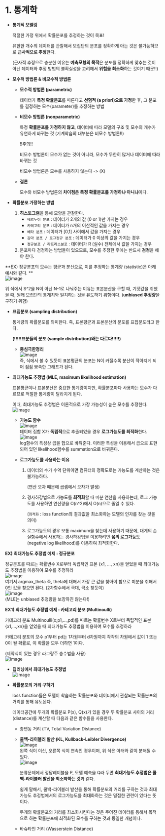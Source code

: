 # 1. 통계학

- **통계적 모델링**

  적절한 가정 위에서 확률분포를 추정하는 것이 목표!

  유한한 개수의 데이터를 관찰해서 모집단의 분포를 정확하게 아는 것은 불가능하므로 **근사적으로 추정**한다. 

  (근사적 추정으로 충분한 이유는 **예측모형의 목적**은 분포를 정확하게 맞추는 것이 아닌 데이터와 추정 방법의 불확실성을 고려해서 **위험을 최소화**하는 것이기 때문!!)

- **모수적 방법론 & 비모수적 방법론**

  - **모수적 방법론 (parametric)**

    데이터가 **특정 확률분포**를 따른다고 **선험적 (a priori)으로 가정**한 후, 그 분포를 결정하는 모수(parameter)를 추정하는 방법

  - **비모수 방법론 (nonparametric)**

    특정 **확률분포를 가정하지 않고**, 데이터에 따라 모델의 구조 및 모수의 개수가 유연하게 바뀌는 것  (기계학습의 대부분은 비모수 방법론!!)

    !!주의!!

    비모수 방법론이 모수가 없는 것이 아니라, 모수가 무한히 많거나 데이터에 따라 바뀌는 것

    비모수 방법론은 모수를 사용하지 않는다 -> (X)

  - **결론**

    모수와 비모수 방법론의 **차이점은 특정 확률분포를 가정하냐 아니냐**이다. 

- **확률분포 가정하는 방법**

  1. **히스토그램**을 통해 모양을 관찰한다. 
     - `베르누이 분포` : 데이터가 2개의 값 (0 or 1)만 가지는 경우
     - `카테고리 분포` : 데이터가 n개의 이산적인 값을 가지는 경우
     - `베타 분포` : 데이터가 [0,1] 사이에서 값을 가지는 경우
     - `감마 분포 / 로그정규 분포` : 데이터가 0 이상의 값을 가지는 경우
     - `정규분포 / 라프라스분포` : 데이터가 R (실수) 전체에서 값을 가지는 경우
  2. 분포마다 검정하는 방법들이 있으므로, 모수를 추정한 후에는 반드시 **검정**을 해야 한다. 

**EX) 정규분포의 모수는 평균과 분산으로, 이를 추정하는 통계량 (statistic)은 아래 예시와 같다. **  
![image](https://user-images.githubusercontent.com/71866756/150474012-87c01821-eacd-4158-bfd5-edb23b0d8bec.png)  

위 식에서 S^2을 N이 아닌 N-1로 나눠주는 이유는 표본분산을 구할 때, 기댓값을 취했을 때, 원래 모집단의 통계치와 일치하는 것을 유도하기 위함이다.  (**unbiased 추정량**을 구하기 위함)

- **표집분포 (sampling distribution)**

  통계량의 확률분포를 의미한다. 즉, 표본평균과 표본분산의 분포를 표집분포라고 한다. 

  **(!!!!!표분들의 분포 (sample distribution)와는 다르다!!!!!)**

  - **중심극한정리**  
    ![image](https://user-images.githubusercontent.com/71866756/150474098-43ac237c-55b1-4599-8152-7f038f419322.png)  
    즉, 식에서 볼 수 있듯이 표본평균의 분포는 N이 커질수록 분산이 작아지게 되어 점점 뾰족한 그래프가 된다. 

- **최대가능도 추정법 (MLE, maximum likelihood estimation)**

  표본평균이나 표본분산은 중요한 통계량이지만, 확률분포마다 사용하는 모수가 다르므로 적절한 통계량이 달라지게 된다. 

  이때, 최대가능도 추정법은 이론적으로 가장 가능성이 높은 모수를 추정한다.   
  ![image](https://user-images.githubusercontent.com/71866756/150474054-8f60ba9d-0e5c-47b3-a4b2-a99fbf463fff.png)  
  

  - **가능도 함수**  
    ![image](https://user-images.githubusercontent.com/71866756/150474153-5e6a32f3-badf-4460-b2a3-1b27458a6f5e.png)  
    데이터 집합 X가 **독립적**으로 추출되었을 경우 **로그가능도를 최적화**한다.   
    ![image](https://user-images.githubusercontent.com/71866756/150474188-943d763c-17c0-41a3-a9c4-e549ff8f6dbb.png)  
    log함수의 특성상 곱을 합으로 바꿔준다. 이러한 특성을 이용해서 곱으로 표현되어 있던 likelihood함수를 summation으로 바꿔준다. 

  - **로그가능도를 사용하는 이유**

    1. 데이터의 수가 수억 단위이면 컴퓨터의 정확도로는 가능도를 계산하는 것은 불가능하다.

       (연산 오차 때문에 곱셈에서 오차가 발생)

    2. 경사하강법으로 가능도를 **최적화**할 때 미분 연산을 사용하는데, 로그 가능도를 사용하면 연산량을 O(n^2)에서 O(n)으로 줄일 수 있다. 

       (`최적화` : loss function의 결과값을 최소화하는 모델의 인자를 찾는 것을 의미)

    3. 로그가능도의 경우 보통 maximum을 찾는데 사용하기 때문에, 대게의 손실함수에서 사용하는 경사하강법을 이용하려면 **음의 로그가능도** (negetive log likelihood)를 이용하여 최적화한다. 

**EX) 최대가능도 추정법 예제 : 정규분포**

정규분포를 따르는 확률변수 X로부터 독립적인 표본 {x1, ..., xn}을 얻었을 때 최대가능도 추정법을 이용하여 모수를 추정하라  
![image](https://user-images.githubusercontent.com/71866756/150474232-1b2fdbc5-1553-4fc4-9b22-55acf761e980.png)  
여기서 argmax_theta 즉, theta에 대해서 가장 큰 값을 찾아야 함으로 미분을 취해서 0인 값을 찾으면 된다. (2차함수에서 극대, 극소 찾듯이)   
![image](https://user-images.githubusercontent.com/71866756/150474273-b657c164-d6fc-44c9-a51d-3188840a8041.png)  
(MLE는 unbiased 추정량을 보장하진 않는다!)

**EX1) 최대가능도 추정법 예제 : 카테고리 분포 (Multinoulli)**

카테고리 분포 Multinoulli(x;p1,...,pd)를 따르는 확률변수 X로부터 독립적인 표본 {x1,...,xn}을 얻었을 때 최대가능도 추정법을 이용하여 모수를 추정하라

카테고리 분포의 모수 p1부터 pd는 1차원부터 d차원까지 각각의 차원에서 값이 1 또는 0이 될 확률로, 이 확률을 모두 더하면 1이다. 

(제약식이 있는 경우 라그랑주 승수법을 사용)  
![image](https://user-images.githubusercontent.com/71866756/150474316-09404dc2-b0de-477c-9096-8ef4c56f8965.png)  

- **딥러닝에서 최대가능도 추정법**  
  ![image](https://user-images.githubusercontent.com/71866756/150474353-40afb9b0-6b90-49a5-ad8c-d8b70b0cd6d3.png)  
  

- **확률분포의 거리 구하기**

  loss function들은 모델이 학습하는 확률분포와 데이터에서 관찰되는 확률분포의 거리를 통해 유도된다. 

  데이터공간에 두개의 확률분포 P(x), Q(x)가 있을 경우 두 확률분포 사이의 거리(distance)를 계산할 때 다음과 같은 함수들을 사용한다. 

  - 총변동 거리 (TV, Total Variation Distance)

  - **쿨백-라이블러 발산 (KL, Kullback-Leibler Divergence)**  
   ![image](https://user-images.githubusercontent.com/71866756/150474394-ce916bf7-7814-4be3-a284-76b84a2c6f94.png)  
    왼쪽 식이 이산, 오른쪽 식이 연속인 경우이며, 위 식은 아래와 같이 분해될 수 있다.   
    ![image](https://user-images.githubusercontent.com/71866756/150474457-c868e695-b18c-4223-b8d4-2b703d18dcc8.png)  

    분류문제에서 정답레이블을 P, 모델 예측을 Q라 두면 **최대가능도 추정법은 쿨백-라이블러 발산을 최소화하는 것**과 같다. 

    쉽게 말해서, 쿨백-라이블러 발산을 통해 확률분포의 거리를 구하는 것과 최대가능도 추정법에서의 로그가능도를 최대화하는 것은 밀접한 관련이 있다는 뜻이다. 

    두개의 확률분포의 거리를 최소화시킨다는 것은 주어진 데이터를 통해서 목적으로 하는 확률분포에 최적화된 모수를 구하는 것과 동일한 개념이다.

  - 바슈타인 거리 (Wasserstein Distance)
